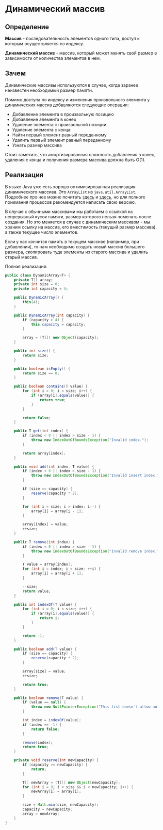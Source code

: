 # Динамический массив

## Определение

**Массив** - последовательность элементов одного типа, доступ к которым осуществляется по индексу.

**Динамический массив** - массив, который может менять свой размер в зависимости от количества элементов в нем.

## Зачем

Динамические массивы используются в случае, когда заранее неизвестен необходимый размер памяти. 

Помимо доступа по индексу и изменения произвольного элемента у динамических массив добавляются следующие операции:
* Добавление элемента в произвольную позицию
* Добавление элемента в конец
* Удаление элемента с произвольной позиции
* Удаление элемента с конца
* Найти первый элемент равный переданному
* Удалить первый элемент равный переданному
* Узнать размер массива

Стоит заметить, что амортизированная сложность добавления в конец, удаления с конца и получения размера массива должна быть О(1).

## Реализация 

В языке Java уже есть хорошо оптимизированная реализация динамического массива. Это `ArrayList` из `java.util.ArrayList`. Подробнее про нее можно почитать [здесь](../../../jcore/collections/list/intro.md) и [здесь](../../../jcore/collections/list/array_list.md), но для полного понимания процессов рекомендуется написать свою версию.

В случае с обычными массивами мы работаем с ссылкой на непрерывный кусок памяти, размер которого нельзя поменять после создания. Но это меняется в случае с динамическим массивом - мы храним ссылку на массив, его вместимость (текущий размер массива), а также текущее число элементов.

Если у нас кончится память в текущем массиве (например, при добавлении), то нам необходимо создать новый массив большего размера, скопировать туда элементы из старого массива и удалить старый массив.

Полная реализация:

```java
public class DynamicArray<T> {
    private T[] array;
    private int size = 0;
    private int capacity = 4;

    public DynamicArray() {
        this(4);
    }

    public DynamicArray(int capacity) {
        if (capacity > 4) {
            this.capacity = capacity;
        }

        array = (T[]) new Object[capacity];
    }

    public int size() {
        return size;
    }

    public boolean isEmpty() {
        return size == 0;
    }

    public boolean contains(T value) {
        for (int i = 0; i < size; i++) {
            if (array[i].equals(value)) {
                return true;
            }
        }

        return false;
    }

    public T get(int index) {
        if (index < 0 || index > size - 1) {
            throw new IndexOutOfBoundsException("Invalid index.");
        }

        return array[index];
    }

    public void add(int index, T value) {
        if (index < 0 || index > size - 1) {
            throw new IndexOutOfBoundsException("Invalid insert index.");
        }

        if (size == capacity) {
            reserve(capacity * 2);
        }

        for (int i = size; i > index; i--) {
            array[i] = array[i - 1];
        }

        array[index] = value;
        ++size;
    }

    public T remove(int index) {
        if (index < 0 || index > size - 1) {
            throw new IndexOutOfBoundsException("Invalid remove index.");
        }

        T value = array[index];
        for (int i = index; i < size; ++i) {
            array[i] = array[i + 1];
        }

        --size;
        return value;
    }

    public int indexOf(T value) {
        for (int i = 0; i < size; i++) {
            if (array[i].equals(value)) {
                return i;
            }
        }

        return -1;
    }

    public boolean add(T value) {
        if (size == capacity) {
            reserve(capacity * 2);
        }

        array[size] = value;
        ++size;

        return true;
    }

    public boolean remove(T value) {
        if (value == null) {
            throw new NullPointerException("This list doesn't allow null elements.");
        }

        int index = indexOf(value);
        if (index == -1) {
            return false;
        }

        remove(index);
        return true;
    }

    private void reserve(int newCapacity) {
        if (capacity >= newCapacity) {
            return;
        }

        T[] newArray = (T[]) new Object[newCapacity];
        for (int i = 0; i < size && i < newCapacity; i++) {
            newArray[i] = array[i];
        }

        size = Math.min(size, newCapacity);
        capacity = newCapacity;
        array = newArray;
    }
}
```